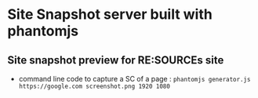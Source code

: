 # Site Snapshot server built with phantomjs

## Site snapshot preview for RE:SOURCEs site

- command line code to capture a SC of a page :
`phantomjs generator.js https://google.com screenshot.png 1920 1080
`

